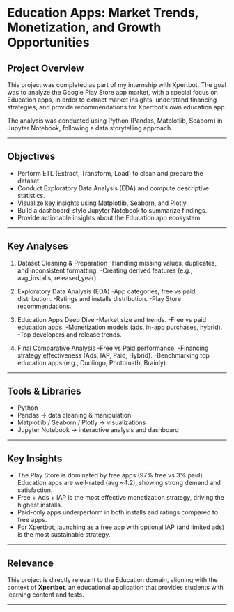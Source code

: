 # Education Apps: Market Trends, Monetization, and Growth Opportunities

## Project Overview 
This project was completed as part of my internship with Xpertbot. The goal was to analyze the Google Play Store app market, with a special focus on Education apps, in order to extract market insights, understand financing strategies, and provide recommendations for Xpertbot’s own education app.

The analysis was conducted using Python (Pandas, Matplotlib, Seaborn) in Jupyter Notebook, following a data storytelling approach.

---

## Objectives
- Perform ETL (Extract, Transform, Load) to clean and prepare the dataset.  
- Conduct Exploratory Data Analysis (EDA) and compute descriptive statistics.  
- Visualize key insights using Matplotlib, Seaborn, and Plotly.  
- Build a dashboard-style Jupyter Notebook to summarize findings.  
- Provide actionable insights about the Education app ecosystem.  

---

## Key Analyses

1. Dataset Cleaning & Preparation
  -Handling missing values, duplicates, and inconsistent formatting.
  -Creating derived features (e.g., avg_installs, released_year).

2. Exploratory Data Analysis (EDA)
  -App categories, free vs paid distribution.
  -Ratings and installs distribution.
  -Play Store recommendations.

3. Education Apps Deep Dive
  -Market size and trends.
  -Free vs paid education apps.
  -Monetization models (ads, in-app purchases, hybrid).
  -Top developers and release trends.

4. Final Comparative Analysis
  -Free vs Paid performance.
  -Financing strategy effectiveness (Ads, IAP, Paid, Hybrid).
  -Benchmarking top education apps (e.g., Duolingo, Photomath, Brainly).
   
---

## Tools & Libraries
- Python 
- Pandas → data cleaning & manipulation  
- Matplotlib / Seaborn / Plotly → visualizations  
- Jupyter Notebook → interactive analysis and dashboard  

---

## Key Insights

  - The Play Store is dominated by free apps (97% free vs 3% paid).
  Education apps are well-rated (avg ~4.2), showing strong demand and satisfaction.
  - Free + Ads + IAP is the most effective monetization strategy, driving the highest installs.
  - Paid-only apps underperform in both installs and ratings compared to free apps.
  - For Xpertbot, launching as a free app with optional IAP (and limited ads) is the most sustainable strategy.

---

## Relevance
This project is directly relevant to the Education domain, aligning with the context of **Xpertbot**, an educational application that provides students with learning content and tests.  

---


